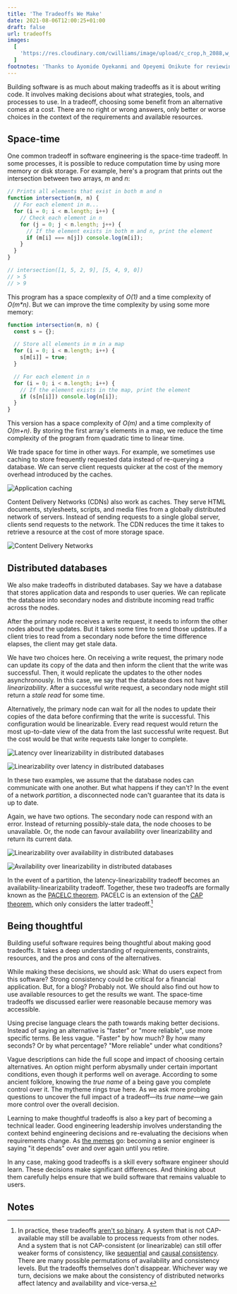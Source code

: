 ```yaml
---
title: 'The Tradeoffs We Make'
date: 2021-08-06T12:00:25+01:00
draft: false
url: tradeoffs
images:
  [
    'https://res.cloudinary.com/cwilliams/image/upload/c_crop,h_2088,w_3989,x_500,y_1100/v1628028726/Blog/elena-mozhvilo-j06gLuKK0GM-unsplash.jpg',
  ]
footnotes: 'Thanks to Ayomide Oyekanmi and Opeyemi Onikute for reviewing drafts of this.'
---
```


Building software is as much about making tradeoffs as it is about writing code. It involves making decisions about what strategies, tools, and processes to use. In a tradeoff, choosing some benefit from an alternative comes at a cost. There are no right or wrong answers, only better or worse choices in the context of the requirements and available resources.

## Space-time

One common tradeoff in software engineering is the space-time tradeoff. In some processes, it is possible to reduce computation time by using more memory or disk storage. For example, here's a program that prints out the intersection between two arrays, _m_ and _n_:

```javascript
// Prints all elements that exist in both m and n
function intersection(m, n) {
  // For each element in m...
  for (i = 0; i < m.length; i++) {
    // Check each element in n
    for (j = 0; j < n.length; j++) {
      // If the element exists in both m and n, print the element
      if (m[i] === n[j]) console.log(m[i]);
    }
  }
}

// intersection([1, 5, 2, 9], [5, 4, 9, 0])
// > 5
// > 9
```

This program has a space complexity of _O(1)_ and a time complexity of _O(m\*n)_. But we can improve the time complexity by using some more memory:

```javascript
function intersection(m, n) {
  const s = {};

  // Store all elements in m in a map
  for (i = 0; i < m.length; i++) {
    s[m[i]] = true;
  }

  // For each element in n
  for (i = 0; i < n.length; i++) {
    // If the element exists in the map, print the element
    if (s[n[i]]) console.log(n[i]);
  }
}
```

This version has a space complexity of _O(m)_ and a time complexity of _O(m+n)_. By storing the first array's elements in a map, we reduce the time complexity of the program from quadratic time to linear time.

We trade space for time in other ways. For example, we sometimes use caching to store frequently requested data instead of re-querying a database. We can serve client requests quicker at the cost of the memory overhead introduced by the caches.

![Application caching](https://res.cloudinary.com/cwilliams/image/upload/c_scale,w_750/v1628010158/Blog/4b49a861-2d8f-4c38-9b85-9cd25e892fab.png)

Content Delivery Networks (CDNs) also work as caches. They serve HTML documents, stylesheets, scripts, and media files from a globally distributed network of servers. Instead of sending requests to a single global server, clients send requests to the network. The CDN reduces the time it takes to retrieve a resource at the cost of more storage space.

![Content Delivery Networks](https://res.cloudinary.com/cwilliams/image/upload/c_scale,w_750/v1628011384/Blog/42e81ad0-039a-4c60-98cd-257280579f86.png)

## Distributed databases

We also make tradeoffs in distributed databases. Say we have a database that stores application data and responds to user queries. We can replicate the database into secondary nodes and distribute incoming read traffic across the nodes.

After the primary node receives a write request, it needs to inform the other nodes about the updates. But it takes some time to send those updates. If a client tries to read from a secondary node before the time difference elapses, the client may get stale data.

We have two choices here. On receiving a write request, the primary node can update its copy of the data and then inform the client that the write was successful. Then, it would replicate the updates to the other nodes asynchronously. In this case, we say that the database does not have _linearizability_. After a successful write request, a secondary node might still return a _stale read_ for some time.

Alternatively, the primary node can wait for all the nodes to update their copies of the data before confirming that the write is successful. This configuration would be linearizable. Every read request would return the most up-to-date view of the data from the last successful write request. But the cost would be that write requests take longer to complete.

![Latency over linearizability in distributed databases](https://res.cloudinary.com/cwilliams/image/upload/c_scale,w_750/v1628012359/Blog/78afe71c-b04e-4f93-ab9a-bfbcc055ec40.png)

![Linearizability over latency in distributed databases](https://res.cloudinary.com/cwilliams/image/upload/c_scale,w_750/v1628012725/Blog/52e4e80f-4488-44fb-ae1d-d0c35d7165cf.png)

In these two examples, we assume that the database nodes can communicate with one another. But what happens if they can't? In the event of a network _partition_, a disconnected node can't guarantee that its data is up to date.

Again, we have two options. The secondary node can respond with an error. Instead of returning possibly-stale data, the node chooses to be unavailable. Or, the node can favour availability over linearizability and return its current data.

![Linearizability over availability in distributed databases](https://res.cloudinary.com/cwilliams/image/upload/c_scale,w_750/v1628018818/Blog/2b9795e5-cb77-468c-9875-e17e92b86cc5.png)

![Availability over linearizability in distributed databases](https://res.cloudinary.com/cwilliams/image/upload/c_scale,w_750/v1628014104/Blog/51480821-42e8-4456-a59d-58fa156a8fe6.png)

In the event of a partition, the latency-linearizability tradeoff becomes an availability-linearizability tradeoff. Together, these two tradeoffs are formally known as the [PACELC theorem](https://en.wikipedia.org/wiki/PACELC_theorem). PACELC is an extension of the [CAP theorem](https://en.wikipedia.org/wiki/CAP_theorem), which only considers the latter tradeoff.[^enb]

## Being thoughtful

Building useful software requires being thoughtful about making good tradeoffs. It takes a deep understanding of requirements, constraints, resources, and the pros and cons of the alternatives.

While making these decisions, we should ask: What do users expect from this software? Strong consistency could be critical for a financial application. But, for a blog? Probably not. We should also find out how to use available resources to get the results we want. The space-time tradeoffs we discussed earlier were reasonable because memory was accessible.

Using precise language clears the path towards making better decisions. Instead of saying an alternative is "faster" or "more reliable", use more specific terms. Be less vague. "Faster" by how much? By how many seconds? Or by what percentage? "More reliable" under what conditions?

Vague descriptions can hide the full scope and impact of choosing certain alternatives. An option might perform abysmally under certain important conditions, even though it performs well on average. According to some ancient folklore, knowing the _true name_ of a being gave you complete control over it. The mytheme rings true here. As we ask more probing questions to uncover the full impact of a tradeoff—its _true name_—we gain more control over the overall decision.

Learning to make thoughtful tradeoffs is also a key part of becoming a technical leader. Good engineering leadership involves understanding the context behind engineering decisions and re-evaluating the decisions when requirements change. As [the memes](https://twitter.com/sugarpirate_/status/1348044775887233024) go: becoming a senior engineer is saying "it depends" over and over again until you retire.

In any case, making good tradeoffs is a skill every software engineer should learn. These decisions make significant differences. And thinking about them carefully helps ensure that we build software that remains valuable to users.

## Notes

[^enb]: In practice, these tradeoffs [aren't so binary](https://martin.kleppmann.com/2015/05/11/please-stop-calling-databases-cp-or-ap.html). A system that is not CAP-available may still be available to process requests from other nodes. And a system that is not CAP-consistent (or linearizable) can still offer weaker forms of consistency, like [sequential](https://en.wikipedia.org/wiki/Consistency_model#Sequential_consistency) and [causal consistency](https://en.wikipedia.org/wiki/Consistency_model#Causal_consistency). There are many possible permutations of availability and consistency levels. But the tradeoffs themselves don't disappear. Whichever way we turn, decisions we make about the consistency of distributed networks affect latency and availability and vice-versa.
